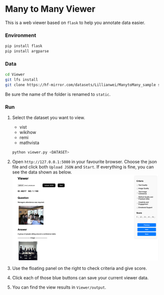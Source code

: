 # Many to Many Viewer
This is a web viewer based on `flask` to help you annotate data easier.

### Environment
```bash
pip install flask
pip install argparse
```
### Data

```bash
cd Viewer
git lfs install
git clone https://hf-mirror.com/datasets/Lillianwei/ManytoMany_sample static
```
Be sure the name of the folder is renamed to `static`.

### Run
1. Select the dataset you want to view. 
    - vist
    - wikihow
    - remi
    - mathvista

    ```python
    python viewer.py <DATASET>
    ```

2. Open `http://127.0.0.1:5000` in your favourite browser.
Choose the json file and click both `Upload JSON` and `Start`.
If everything is fine, you can see the data shown as below.
![example](example.png)

3. Use the floating panel on the right to check criteria and give score.

4. Click each of those blue buttons can save your current viewer data.

5. You can find the view results in `Viewer/output`.

